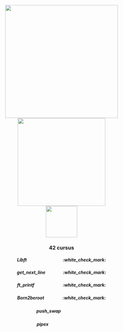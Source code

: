 <p align="center">
  <img width="360" src="https://github-readme-stats.vercel.app/api?username=kodpe&hide_title=true&hide=issues,contribs&count_private=true&include_all_commits=true&show_icons=true&custom_title=Stats&hide_border=true&theme=github_dark&title_color=FFFFFF&text_color=FFFFFF&icon_color=FFFFFF&bg_color=&border_color=&border_radius=0" />
  <img width="280" src="https://github-readme-stats.vercel.app/api/top-langs/?username=kodpe&count_private=true&hide_title=true&langs_count=2&hide=html,makefile,batchfile,css&layout=compact&custom_title=Languages&hide_border=true&theme=github_dark&title_color=FFFFFF&text_color=FFFFFF&icon_color=&bg_color=&border_color=&border_radius=0" />
  <br />
  <img width="100" src="https://media.giphy.com/avatars/jonasnienhaus/pW2cA1M77eYr.gif" />
  <br />
  <h3 align="center">42 cursus</h3>
  <h5 align="center">Libft&emsp;&emsp;&emsp;&emsp;&emsp;&emsp;&emsp;&emsp;&nbsp;:white_check_mark:</h5>
  <h5 align="center">get_next_line&emsp;&emsp;&emsp;&emsp;:white_check_mark:</h5>
  <h5 align="center">ft_printf&emsp;&emsp;&emsp;&emsp;&emsp;&emsp;&ensp;:white_check_mark:</h5>
  <h5 align="center">Born2beroot&emsp;&emsp;&emsp;&emsp;&nbsp;:white_check_mark:</h5>
  <h5 align="center">push_swap&emsp;&emsp;&emsp;&emsp;&ensp;&nbsp;<img width="16" src="https://c.tenor.com/5o2p0tH5LFQAAAAi/hug.gif" /> </h5>
  <h5 align="center">pipex&emsp;&emsp;&emsp;&emsp;&emsp;&emsp;&emsp;&ensp;<img width="16" src="https://c.tenor.com/5o2p0tH5LFQAAAAi/hug.gif" /> </h5>
  
</p>

<!--


# helo

<p>
  
  jhkjh
 </p>
 <p align="center">
 <h2 align="center">GitHub Readme Stats</h2>
 <p align="left">Get dynamically generated GitHub stats on your readmes!</p>
</p>

<a href="https://github.com/kodpe/42test-gnl-station-2022">
  <img align="center" src="https://github-readme-stats.vercel.app/api/pin/?username=kodpe&repo=42test-gnl-station-2022" />
</a>

<a href="https://github.com/kodpe/42test-printf">
  <img align="center" src="https://github-readme-stats.vercel.app/api/pin/?username=kodpe&repo=42test-printf" />
</a>
-->

<!--
- 📫 How to reach me:<br>
by e-mail: [![Mail](https://img.shields.io/badge/-Mail-blue?style=flat&logo=Gmail&logoColor=white&link=mailto:MAIL@gmail.com)](mailto:MAIL@gmail.com)<br>
on LinkedIn: [![Linkedin Profile](https://img.shields.io/badge/-LinkedIn_Profile-0072b1?style=flat&logo=Linkedin&logoColor=white&link=https://www.linkedin.com/in/USER/)](https://www.linkedin.com/in/USER/)<br>

Here are some ideas to get you started:

- 🔭 I’m currently working on ...
- 🌱 I’m currently learning ...
- 👯 I’m looking to collaborate on ...
- 🤔 I’m looking for help with ...
- 💬 Ask me about ...
- 📫 How to reach me: ...
- 😄 Pronouns: ...
- ⚡ Fun fact: ...

  <img align="center" src="https://github-readme-stats.vercel.app/api/pin/?username=kodpe&repo=github-readme-stats" />

![Alt text](header.png?raw=true "Title")

-->


